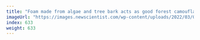 ```yaml
---
title: "Foam made from algae and tree bark acts as good forest camouflage"
imageUrl: "https://images.newscientist.com/wp-content/uploads/2022/03/03112544/SEI_91299698.jpg?width=600"
index: 633
weight: 633
---
```

